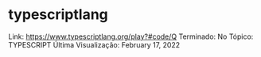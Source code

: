 # typescriptlang

Link: https://www.typescriptlang.org/play?#code/Q
Terminado: No
Tópico: TYPESCRIPT
Última Visualização: February 17, 2022